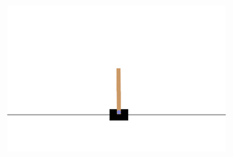 ![](https://github.com/juanmoreira20/Machine-Learning/blob/main/Reinforcement%20Learning/imagem.gif)
